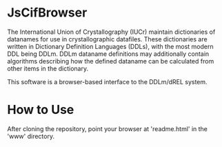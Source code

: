 # JsCifBrowser

The International Union of Crystallography (IUCr) maintain dictionaries of datanames for use in
crystallographic datafiles. These dictionaries are written in Dictionary Definition Languages (DDLs), 
with the most modern DDL being DDLm. DDLm dataname definitions may additionally contain algorithms
describing how the defined dataname can be calculated from other items in the dictionary.

This software is a browser-based interface to the DDLm/dREL system.

# How to Use

After cloning the repository, point your browser at 'readme.html' in the 'www' directory.
